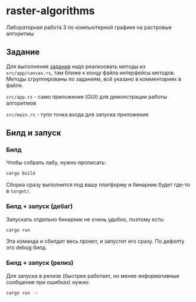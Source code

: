 # raster-algorithms
Лабораторная работа 3 по компьютерной графике на растровые алгоритмы

## Задание
Для выполнения [задания](https://edu.mmcs.sfedu.ru/mod/assign/view.php?id=15746) надо реализовать методы из `src/app/canvas.rs`, там ближе к концу файла интерфейсы методов. Методы сгруппированы по заданиям, всё указано в комментариях в файле.

`src/app.rs` - само приложение (GUI) для демонстрации работы алгоритмов

`src/main.rs` - тупо точка входа для запуска приложения

## Билд и запуск
### Билд
Чтобы собрать лабу, нужно прописать:
```sh
cargo build
```
Сборка сразу выполнится под вашу платформу и бинарник будет где-то в `target/`.

### Билд + запуск (дебаг)
Запускать отдельно бинарник не очень удобно, поэтому есть:
```sh
cargo run
```
Эта команда и сбилдит весь проект, и запустит его сразу. По дефолту это debug билд.

### Билд + запуск (релиз)
Для запуска в релизе (быстрее работает, но менее информативные сообщения при ошибках) нужно:
```sh
cargo run -r
```
